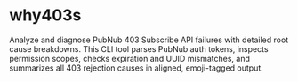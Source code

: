 # why403s
Analyze and diagnose PubNub 403 Subscribe API failures with detailed root cause breakdowns. This CLI tool parses PubNub auth tokens, inspects permission scopes, checks expiration and UUID mismatches, and summarizes all 403 rejection causes in aligned, emoji-tagged output.
